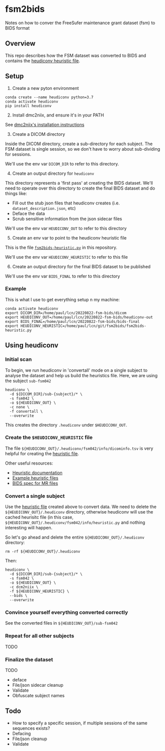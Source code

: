 # fsm2bids

Notes on how to conver the FreeSufer maintenance grant dataset (fsm) to BIDS format

## Overview

This repo describes how the FSM dataset was converted to BIDS and contains the [heudiconv heuristic file](fsm2bids-heuristic.py).

## Setup

1) Create a new pyton environment
```
conda create --name heudiconv python=3.7
conda activate heudiconv
pip install heudiconv
```

2) Install dmc2niix, and ensure it's in your PATH

See [dmc2niix's installation instructions](https://github.com/rordenlab/dcm2niix#install)

3) Create a DICOM directory

Inside the DICOM directory, create a sub-directory for each subject.  The FSM dataset is single session, so we don't have to worry about sub-dividing for sessions.

We'll use the env var `DICOM_DIR` to refer to this directory.

4) Create an output directory for `heudiconv`

This directory represents a 'first pass' at creating the BIDS dataset.  We'll need to operate over this directory to create the final BIDS dataset and do things like:
- Fill out the stub json files that heudiconv creates (i.e. `dataset_description.json`, etc)
- Deface the data
- Scrub sensitive information from the json sidecar files

We'll use the env var `HEUDICONV_OUT` to refer to this directory

5) Create an env var to point to the heudiconv heuristic file

This is the file [`fsm2bids-heuristic.py`](fsm2bids-heuristic.py) in this repository.

We'll use the env var `HEUDICONV_HEURISTIC` to refer to this file

6) Create an output directory for the final BIDS dataset to be published

We'll use the env var `BIDS_FINAL` to refer to this directory

### Example

This is what I use to get everything setup n my machine:
```
conda activate heudiconv
export DICOM_DIR=/home/paul/lcn/20220822-fsm-bids/dicom
export HEUDICONV_OUT=/home/paul/lcn/20220822-fsm-bids/heudiconv-out
export BIDS_FINAL=/home/paul/lcn/20220822-fsm-bids/bids-final
export HEUDICONV_HEURISTIC=/home/paul/lcn/git/fsm2bids/fsm2bids-heuristic.py
```

## Using heudiconv

### Initial scan

To begin, we run heudiconv in 'convertall' mode on a single subject to analyse the dataset and help us build the heuristics file.  Here, we are using the subject `sub-fsm042`

```
heudiconv \
  -d ${DICOM_DIR}/sub-{subject}/* \
  -s fsm042 \
  -o ${HEUDICONV_OUT} \
  -c none \
  -f convertall \
  --overwrite
```

This creates the directory `.heudiconv` under `$HEUDICONV_OUT`.

### Create the `$HEUDICONV_HEURISTIC` file

The file `${HEUDICONV_OUT}/.heudiconv/fsm042/info/dicominfo.tsv` is very helpful for creating the [heuristic file](fsm2bids-heuristic.py).

Other useful resources:
- [Heuristic documentation](https://heudiconv.readthedocs.io/en/latest/heuristics.html)
- [Example heuristic files](https://github.com/nipy/heudiconv/tree/master/heudiconv/heuristics)
- [BIDS spec for MR files](https://bids-specification.readthedocs.io/en/stable/04-modality-specific-files/01-magnetic-resonance-imaging-data.html)

### Convert a single subject

Use the [heuristic file](fsm2bids-heuristic.py) created above to convert data.  We need to delete the `${HEUDICONV_OUT}/.heudiconv` directory, otherwise heudiconv will use the cached heurisitc file (in this case, `${HEUDICONV_OUT}/.heudiconv/fsm042/info/heuristic.py` and nothing interesting will happen.

So let's go ahead and delete the entire `${HEUDICONV_OUT}/.heudiconv` directory:
```
rm -rf ${HEUDICONV_OUT}/.heudiconv
```

Then:
```
heudiconv \
  -d ${DICOM_DIR}/sub-{subject}/* \
  -s fsm042 \
  -o ${HEUDICONV_OUT} \
  -c dcm2niix \
  -f ${HEUDICONV_HEURISTIC} \
  --bids \
  --overwrite
```

### Convince yourself everything converted correctly

See the converted files in `${HEUDICONV_OUT}/sub-fsm042`

### Repeat for all other subjects

TODO

### Finalize the dataset

TODO
  - deface
  - File/json sidecar cleanup
  - Validate
  - Obfuscate subject names

## Todo

- How to specify a specific session, if multiple sessions of the same sequences exists?
- Defacing
- File/json cleanup
- Validate

